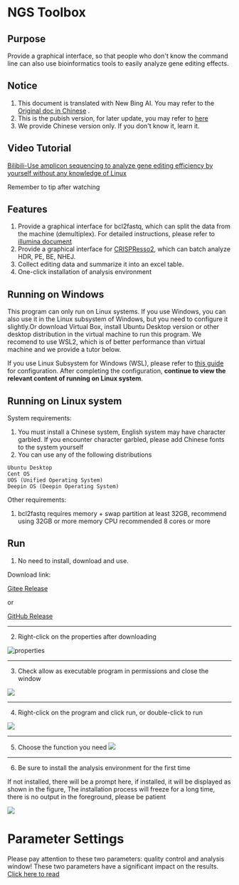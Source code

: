 # NGS Toolbox
## Purpose
Provide a graphical interface, so that people who don't know the command line can also use bioinformatics tools to easily analyze gene editing effects.

## Notice
1. This document is translated with New Bing AI. You may refer to the [Original doc in Chinese](https://github.com/Hanhui-Ma-Lab/NGS_Tools/blob/master/README_ZH.md) .
2. This is the pubish version, for later update, you may refer to [here](https://github.com/Masterchiefm/NGS_Tools)
3. We provide Chinese version only. If you don't know it, learn it.

## Video Tutorial
[Bilibili-Use amplicon sequencing to analyze gene editing efficiency by yourself without any knowledge of Linux](https://www.bilibili.com/video/BV1q84y1w7HH/)

Remember to tip after watching

## Features
1. Provide a graphical interface for bcl2fastq, which can split the data from the machine (demultiplex).
For detailed instructions, please refer to [illumina document](https://support.illumina.com/sequencing/sequencing_software/bcl2fastq-conversion-software.html)
2. Provide a graphical interface for [CRISPResso2](https://github.com/pinellolab/CRISPResso2), which can batch analyze HDR, PE, BE, NHEJ.
3. Collect editing data and summarize it into an excel table.
4. One-click installation of analysis environment


## Running on Windows
This program can only run on Linux systems. If you use Windows, you can also use it in the Linux subsystem of Windows, but you need to configure it slightly.Or download Virtual Box, install Ubuntu Desktop version or other desktop distribution in the virtual machine to run this program. We recomend to use WSL2, which is of better performance than virtual machine and we provide a tutor below.

If you use Linux Subsystem for Windows (WSL), please refer to [this guide](Windows_HELP/HELP_WIN.md) for configuration. After completing the configuration, **continue to view the relevant content of running on Linux system**.


## Running on Linux system
System requirements:
1. You must install a Chinese system, English system may have character garbled. If you encounter character garbled, please add Chinese fonts to the system yourself
2. You can use any of the following distributions
```
Ubuntu Desktop
Cent OS
UOS (Unified Operating System)
Deepin OS (Deepin Operating System)
```

Other requirements:
1. bcl2fastq requires memory + swap partition at least 32GB, recommend using 32GB or more memory CPU recommended 8 cores or more


## Run
1. No need to install, download and use.

Download link:

[Gitee Release](https://gitee.com/MasterChiefm/NGS_Tools/releases/latest)

or

[GitHub Release](https://github.com/Masterchiefm/NGS_Tools/releases/latest)

---

2. Right-click on the properties after downloading

![properties](1.png)

-----

3. Check allow as executable program in permissions and close the window

![](2.png)

----
4. Right-click on the program and click run, or double-click to run

![](3.png)

----
5. Choose the function you need
![](4.png)

---

6. Be sure to install the analysis environment for the first time

If not installed, there will be a prompt here, if installed, it will be displayed as shown in the figure,
The installation process will freeze for a long time, there is no output in the foreground, please be patient

![](5.png)


# Parameter Settings
Please pay attention to these two parameters: quality control and analysis window! These two parameters have a significant impact on the results. [Click here to read](https://gitee.com/MasterChiefm/NGS_Tools/blob/master/help/parameters.md)
